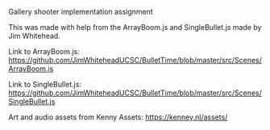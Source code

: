 Gallery shooter implementation assignment

This was made with help from the ArrayBoom.js and SingleBullet.js made by Jim Whitehead.

Link to ArrayBoom.js: https://github.com/JimWhiteheadUCSC/BulletTime/blob/master/src/Scenes/ArrayBoom.js

Link to SingleBullet.js: https://github.com/JimWhiteheadUCSC/BulletTime/blob/master/src/Scenes/SingleBullet.js

Art and audio assets from Kenny Assets:
https://kenney.nl/assets/